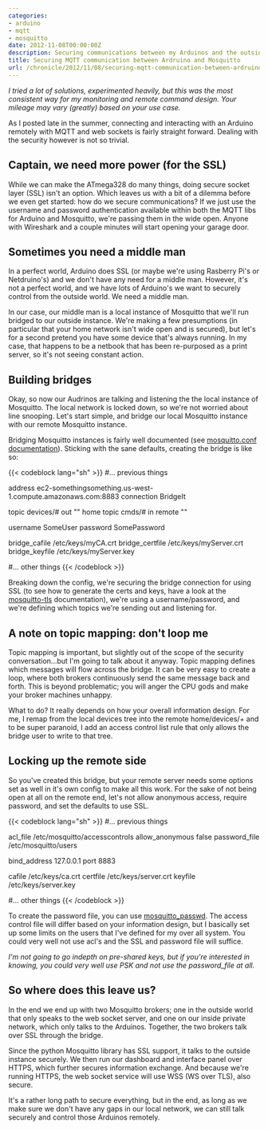 ```yaml
---
categories:
- arduino
- mqtt
- mosquitto
date: 2012-11-08T00:00:00Z
description: Securing communications between my Arduinos and the outside world using MQTT and Mosquitto. Stop trying to open my garage door people.
title: Securing MQTT communication between Ardruino and Mosquitto
url: /chronicle/2012/11/08/securing-mqtt-communication-between-ardruino-and-mosquitto/
---
```


_I tried a lot of solutions, experimented heavily, but this was the most consistent way for my monitoring and remote command design. Your mileage may vary (greatly) based on your use case._

As I posted late in the summer, connecting and interacting with an Arduino remotely with MQTT and web sockets is fairly straight forward. Dealing with the security however is not so trivial.

## Captain, we need more power (for the SSL)
While we can make the ATmega328 do many things, doing secure socket layer (SSL) isn't an option. Which leaves us with a bit of a dilemma before we even get started: how do we secure communications?  If we just use the username and password authentication available within both the MQTT libs for Arduino and Mosquitto, we're passing them in the wide open. Anyone with Wireshark and a couple minutes will start opening your garage door.

## Sometimes you need a middle man
In a perfect world, Arduino does SSL (or maybe we're using Rasberry Pi's or Netdruino's) and we don't have any need for a middle man. However, it's not a perfect world, and we have lots of Arduino's we want to securely control from the outside world.  We need a middle man.

In our case, our middle man is a local instance of Mosquitto that we'll run bridged to our outside instance. We're making a few presumptions (in particular that your home network isn't wide open and is secured), but let's for a second pretend you have some device that's always running. In my case, that happens to be a netbook that has been re-purposed as a print server, so it's not seeing constant action.

## Building bridges
Okay, so now our Audrinos are talking and listening the the local instance of Mosquitto. The local network is locked down, so we're not worried about line snooping. Let's start simple, and bridge our local Mosquitto instance with our remote Mosquitto instance.

Bridging Mosquitto instances is fairly well documented (see <a href="http://mosquitto.org/man/mosquitto-conf-5.html">mosquitto.conf documentation</a>). Sticking with the sane defaults, creating the bridge is like so:

{{< codeblock lang="sh" >}}
#... previous things

address ec2-somethingsomething.us-west-1.compute.amazonaws.com:8883
connection BridgeIt

topic devices/# out "" home
topic cmds/# in remote ""

username SomeUser
password SomePassword

bridge_cafile /etc/keys/myCA.crt
bridge_certfile /etc/keys/myServer.crt
bridge_keyfile /etc/keys/myServer.key

#... other things
{{< /codeblock >}}

Breaking down the config, we're securing the bridge connection for using SSL (to see how to generate the certs and keys, have a look at the <a href="http://mosquitto.org/man/mosquitto-tls-7.html">mosquitto-tls</a> documentation), we're using a username/password, and we're defining which topics we're sending out and listening for.

## A note on topic mapping: don't loop me
Topic mapping is important, but slightly out of the scope of the security conversation...but I'm going to talk about it anyway. Topic mapping defines which messages will flow across the bridge. It can be very easy to create a loop, where both brokers continuously send the same message back and forth. This is beyond problematic; you will anger the CPU gods and make your broker machines unhappy.

What to do? It really depends on how your overall information design. For me, I remap from the local devices tree into the remote home/devices/+ and to be super paranoid, I add an access control list rule that only allows the bridge user to write to that tree.

## Locking up the remote side
So you've created this bridge, but your remote server needs some options set as well in it's own config to make all this work. For the sake of not being open at all on the remote end, let's not allow anonymous access, require password, and set the defaults to use SSL.

{{< codeblock lang="sh" >}}
#... previous things

acl_file /etc/mosquitto/accesscontrols
allow_anonymous false
password_file /etc/mosquitto/users

bind_address 127.0.0.1
port 8883

cafile /etc/keys/ca.crt
certfile /etc/keys/server.crt
keyfile /etc/keys/server.key

#... other things
{{< /codeblock >}}

To create the password file, you can use <a href="http://mosquitto.org/man/mosquitto_passwd-1.html">mosquitto_passwd</a>.  The access control file will differ based on your information design, but I basically set up some limits on the users that I've defined for my over all system. You could very well not use acl's and the SSL and password file will suffice.

_I'm not going to go indepth on pre-shared keys, but if you're interested in knowing, you could very well use PSK and not use the password\_file at all._

## So where does this leave us?
In the end we end up with two Mosquitto brokers; one in the outside world that only speaks to the web socket server, and one on our inside private network, which only talks to the Arduinos. Together, the two brokers talk over SSL through the bridge.

Since the python Mosquitto library has SSL support, it talks to the outside instance securely. We then run our dashboard and interface panel over HTTPS, which further secures information exchange. And because we're running HTTPS, the web socket service will use WSS (WS over TLS), also secure.

It's a rather long path to secure everything, but in the end, as long as we make sure we don't have any gaps in our local network, we can still talk securely and control those Arduinos remotely.
